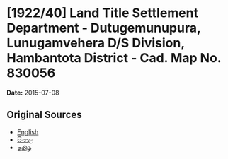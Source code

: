 # [1922/40] Land Title Settlement Department - Dutugemunupura, Lunugamvehera D/S Division, Hambantota District - Cad. Map No. 830056

**Date:** 2015-07-08

## Original Sources

- [English](https://documents.gov.lk/view/extra-gazettes/2015/7/1922-40_E.pdf)
- [සිංහල](https://documents.gov.lk/view/extra-gazettes/2015/7/1922-40_S.pdf)
- [தமிழ்](https://documents.gov.lk/view/extra-gazettes/2015/7/1922-40_T.pdf)
